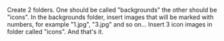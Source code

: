 Create 2 folders.
One should be called "backgrounds" the other should be "icons".
In the backgrounds folder, insert images that will be marked with numbers, for example "1.jpg", "3.jpg" and so on...
Insert 3 icon images in folder called "icons".
And that's it.
